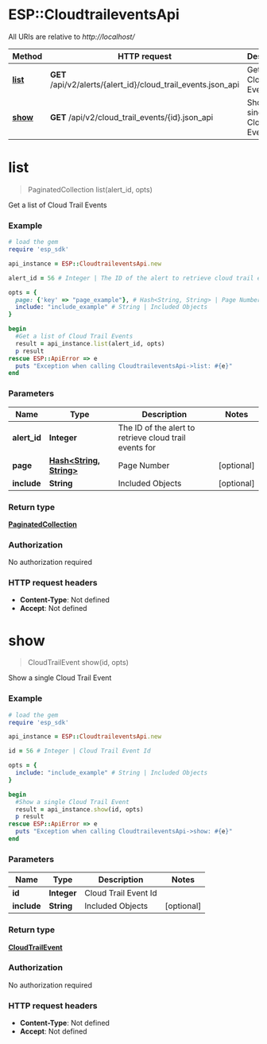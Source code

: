 # ESP::CloudtraileventsApi

All URIs are relative to *http://localhost/*

Method | HTTP request | Description
------------- | ------------- | -------------
[**list**](CloudtraileventsApi.md#list) | **GET** /api/v2/alerts/{alert_id}/cloud_trail_events.json_api | Get a list of Cloud Trail Events
[**show**](CloudtraileventsApi.md#show) | **GET** /api/v2/cloud_trail_events/{id}.json_api | Show a single Cloud Trail Event


# **list**
> PaginatedCollection list(alert_id, opts)

Get a list of Cloud Trail Events

### Example
```ruby
# load the gem
require 'esp_sdk'

api_instance = ESP::CloudtraileventsApi.new

alert_id = 56 # Integer | The ID of the alert to retrieve cloud trail events for

opts = { 
  page: {'key' => "page_example"}, # Hash<String, String> | Page Number
  include: "include_example" # String | Included Objects
}

begin
  #Get a list of Cloud Trail Events
  result = api_instance.list(alert_id, opts)
  p result
rescue ESP::ApiError => e
  puts "Exception when calling CloudtraileventsApi->list: #{e}"
end
```

### Parameters

Name | Type | Description  | Notes
------------- | ------------- | ------------- | -------------
 **alert_id** | **Integer**| The ID of the alert to retrieve cloud trail events for | 
 **page** | [**Hash&lt;String, String&gt;**](String.md)| Page Number | [optional] 
 **include** | **String**| Included Objects | [optional] 

### Return type

[**PaginatedCollection**](PaginatedCollection.md)

### Authorization

No authorization required

### HTTP request headers

 - **Content-Type**: Not defined
 - **Accept**: Not defined



# **show**
> CloudTrailEvent show(id, opts)

Show a single Cloud Trail Event

### Example
```ruby
# load the gem
require 'esp_sdk'

api_instance = ESP::CloudtraileventsApi.new

id = 56 # Integer | Cloud Trail Event Id

opts = { 
  include: "include_example" # String | Included Objects
}

begin
  #Show a single Cloud Trail Event
  result = api_instance.show(id, opts)
  p result
rescue ESP::ApiError => e
  puts "Exception when calling CloudtraileventsApi->show: #{e}"
end
```

### Parameters

Name | Type | Description  | Notes
------------- | ------------- | ------------- | -------------
 **id** | **Integer**| Cloud Trail Event Id | 
 **include** | **String**| Included Objects | [optional] 

### Return type

[**CloudTrailEvent**](CloudTrailEvent.md)

### Authorization

No authorization required

### HTTP request headers

 - **Content-Type**: Not defined
 - **Accept**: Not defined



